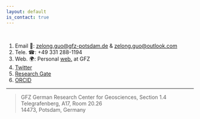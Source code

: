 ```yaml
---
layout: default
is_contact: true
---
```


<br>

1. Email &#128231;: zelong.guo@gfz-potsdam.de & zelong.guo@outlook.com  
2. Tele. &#9742;: +49 331 288-1194  
3. Web. &#127757;: Personal [web.](https://www.gfz-potsdam.de/en/staff/zelong-guo/sec14/) at GFZ  
4. [Twitter](https://twitter.com/zelong_guo)  
5. [Research Gate](https://www.researchgate.net/profile/Zelong-Guo)  
6. [ORCID](https://orcid.org/0000-0001-7064-5961)  

***

> GFZ German Research Center for Geosciences, Section 1.4   
Telegrafenberg, A17, Room 20.26  
14473, Potsdam, Germany

<br>
